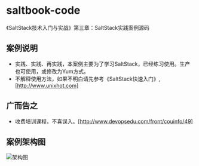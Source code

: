 # saltbook-code
《SaltStack技术入门与实战》第三章：SaltStack实践案例源码

## 案例说明

* 实践、实践、再实践，本案例主要为了学习SaltStack，已经练习使用。生产也可使用，或修改为Yum方式。
* 不解释使用方法，如果不明白请先参考《SaltStack快速入门》,[http://www.unixhot.com]

## 广而告之

* 收费培训课程，不喜误入。[http://www.devopsedu.com/front/couinfo/49]

## 案例架构图

  ![架构图](https://github.com/unixhot/saltbook-code/blob/master/saltstack-arch.png)




